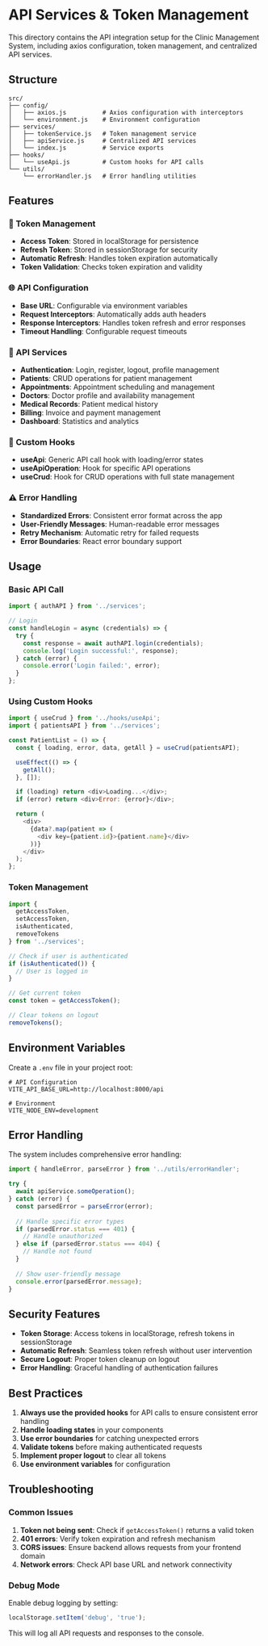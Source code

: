 # API Services & Token Management

This directory contains the API integration setup for the Clinic Management System, including axios configuration, token management, and centralized API services.

## Structure

```
src/
├── config/
│   ├── axios.js          # Axios configuration with interceptors
│   └── environment.js    # Environment configuration
├── services/
│   ├── tokenService.js   # Token management service
│   ├── apiService.js     # Centralized API services
│   └── index.js          # Service exports
├── hooks/
│   └── useApi.js         # Custom hooks for API calls
└── utils/
    └── errorHandler.js   # Error handling utilities
```

## Features

### 🔐 Token Management
- **Access Token**: Stored in localStorage for persistence
- **Refresh Token**: Stored in sessionStorage for security
- **Automatic Refresh**: Handles token expiration automatically
- **Token Validation**: Checks token expiration and validity

### 🌐 API Configuration
- **Base URL**: Configurable via environment variables
- **Request Interceptors**: Automatically adds auth headers
- **Response Interceptors**: Handles token refresh and error responses
- **Timeout Handling**: Configurable request timeouts

### 📡 API Services
- **Authentication**: Login, register, logout, profile management
- **Patients**: CRUD operations for patient management
- **Appointments**: Appointment scheduling and management
- **Doctors**: Doctor profile and availability management
- **Medical Records**: Patient medical history
- **Billing**: Invoice and payment management
- **Dashboard**: Statistics and analytics

### 🎣 Custom Hooks
- **useApi**: Generic API call hook with loading/error states
- **useApiOperation**: Hook for specific API operations
- **useCrud**: Hook for CRUD operations with full state management

### ⚠️ Error Handling
- **Standardized Errors**: Consistent error format across the app
- **User-Friendly Messages**: Human-readable error messages
- **Retry Mechanism**: Automatic retry for failed requests
- **Error Boundaries**: React error boundary support

## Usage

### Basic API Call
```javascript
import { authAPI } from '../services';

// Login
const handleLogin = async (credentials) => {
  try {
    const response = await authAPI.login(credentials);
    console.log('Login successful:', response);
  } catch (error) {
    console.error('Login failed:', error);
  }
};
```

### Using Custom Hooks
```javascript
import { useCrud } from '../hooks/useApi';
import { patientsAPI } from '../services';

const PatientList = () => {
  const { loading, error, data, getAll } = useCrud(patientsAPI);

  useEffect(() => {
    getAll();
  }, []);

  if (loading) return <div>Loading...</div>;
  if (error) return <div>Error: {error}</div>;

  return (
    <div>
      {data?.map(patient => (
        <div key={patient.id}>{patient.name}</div>
      ))}
    </div>
  );
};
```

### Token Management
```javascript
import { 
  getAccessToken, 
  setAccessToken, 
  isAuthenticated,
  removeTokens 
} from '../services';

// Check if user is authenticated
if (isAuthenticated()) {
  // User is logged in
}

// Get current token
const token = getAccessToken();

// Clear tokens on logout
removeTokens();
```

## Environment Variables

Create a `.env` file in your project root:

```env
# API Configuration
VITE_API_BASE_URL=http://localhost:8000/api

# Environment
VITE_NODE_ENV=development
```

## Error Handling

The system includes comprehensive error handling:

```javascript
import { handleError, parseError } from '../utils/errorHandler';

try {
  await apiService.someOperation();
} catch (error) {
  const parsedError = parseError(error);
  
  // Handle specific error types
  if (parsedError.status === 401) {
    // Handle unauthorized
  } else if (parsedError.status === 404) {
    // Handle not found
  }
  
  // Show user-friendly message
  console.error(parsedError.message);
}
```

## Security Features

- **Token Storage**: Access tokens in localStorage, refresh tokens in sessionStorage
- **Automatic Refresh**: Seamless token refresh without user intervention
- **Secure Logout**: Proper token cleanup on logout
- **Error Handling**: Graceful handling of authentication failures

## Best Practices

1. **Always use the provided hooks** for API calls to ensure consistent error handling
2. **Handle loading states** in your components
3. **Use error boundaries** for catching unexpected errors
4. **Validate tokens** before making authenticated requests
5. **Implement proper logout** to clear all tokens
6. **Use environment variables** for configuration

## Troubleshooting

### Common Issues

1. **Token not being sent**: Check if `getAccessToken()` returns a valid token
2. **401 errors**: Verify token expiration and refresh mechanism
3. **CORS issues**: Ensure backend allows requests from your frontend domain
4. **Network errors**: Check API base URL and network connectivity

### Debug Mode

Enable debug logging by setting:
```javascript
localStorage.setItem('debug', 'true');
```

This will log all API requests and responses to the console.

